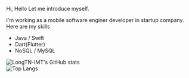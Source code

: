 
Hi, Hello
Let me introduce myself.

I'm working as a mobile software enginer developer in startup company.
Here are my skills

- Java / Swift
- Dart(Flutter)
- NoSQL / MySQL

![LongTN-IMT's GitHub stats](https://github-readme-stats.vercel.app/api?username=longtn-imt&show_icons=true&theme=dark)<br>
![Top Langs](https://github-readme-stats.vercel.app/api/top-langs/?username=longtn-imt&theme=dark&hide=cs,cpp)
